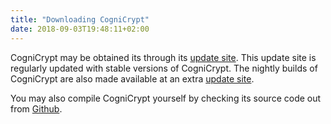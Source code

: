 ```yaml
---
title: "Downloading CogniCrypt"
date: 2018-09-03T19:48:11+02:00
---
```


CogniCrypt may be obtained its through its [update site](http://download.eclipse.org/cognicrypt/stable). This 
update site is regularly updated with stable versions of CogniCrypt. The nightly builds 
of CogniCrypt are also made available at an extra  [update site](http://download.eclipse.org/cognicrypt/snapshot).

You may also compile CogniCrypt yourself by checking its source code out from [Github](https://github.com/eclipse-cognicrypt/CogniCrypt).